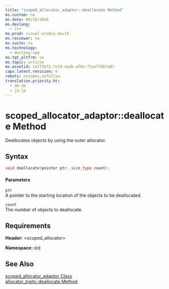 ```yaml
---
title: "scoped_allocator_adaptor::deallocate Method"
ms.custom: na
ms.date: 09/18/2016
ms.devlang: 
  - C++
ms.prod: visual-studio-dev14
ms.reviewer: na
ms.suite: na
ms.technology: 
  - devlang-cpp
ms.tgt_pltfrm: na
ms.topic: article
ms.assetid: ca7f3e72-7c19-4adb-af6e-f2ae7fdb7a07
caps.latest.revision: 6
robots: noindex,nofollow
translation.priority.ht: 
  - de-de
  - ja-jp
---
```

# scoped_allocator_adaptor::deallocate Method
Deallocates objects by using the outer allocator.  
  
## Syntax  
  
```cpp  
void deallocate(pointer ptr, size_type count);  
```  
  
#### Parameters  
 `ptr`  
 A pointer to the starting location of the objects to be deallocated.  
  
 `count`  
 The number of objects to deallocate.  
  
## Requirements  
 **Header:** <scoped_allocator>  
  
 **Namespace:** std  
  
## See Also  
 [scoped_allocator_adaptor Class](../vs140/scoped_allocator_adaptor-Class.md)   
 [allocator_traits::deallocate Method](../vs140/allocator_traits--deallocate-Method.md)
